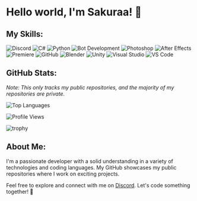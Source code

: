 # Hello world, I'm Sakuraa! 👋

## My Skills:
![Discord](https://skillicons.dev/icons?i=discord) ![C#](https://skillicons.dev/icons?i=cs) ![Python](https://skillicons.dev/icons?i=py) ![Bot Development](https://skillicons.dev/icons?i=bots) ![Photoshop](https://skillicons.dev/icons?i=ps) ![After Effects](https://skillicons.dev/icons?i=ae) ![Premiere](https://skillicons.dev/icons?i=pr) ![GitHub](https://skillicons.dev/icons?i=github) ![Blender](https://skillicons.dev/icons?i=blender) ![Unity](https://skillicons.dev/icons?i=unity) ![Visual Studio](https://skillicons.dev/icons?i=visualstudio) ![VS Code](https://skillicons.dev/icons?i=vscode)


## GitHub Stats:
*Note: This only tracks my public repositories, and the majority of my repositories are private.*

![Top Languages](https://github-readme-stats.vercel.app/api/top-langs/?username=SakuraaDevelopment&theme=dracula&show_icons=true)

![Profile Views](https://komarev.com/ghpvc/?username=SakuraaDevelopment&style=flat-square&color=orange)

![trophy](https://github-profile-trophy.vercel.app/?username=SakuraaDevelopment&title=Joined2020,Commits,Experience&theme=onedark)

## About Me:
I'm a passionate developer with a solid understanding in a variety of technologies and coding languages. My GitHub showcases my public repositories where I work on exciting projects.

Feel free to explore and connect with me on [Discord](https://discord.gg/sakuraas-stump-728015594032594989). Let's code something together! 🚀
